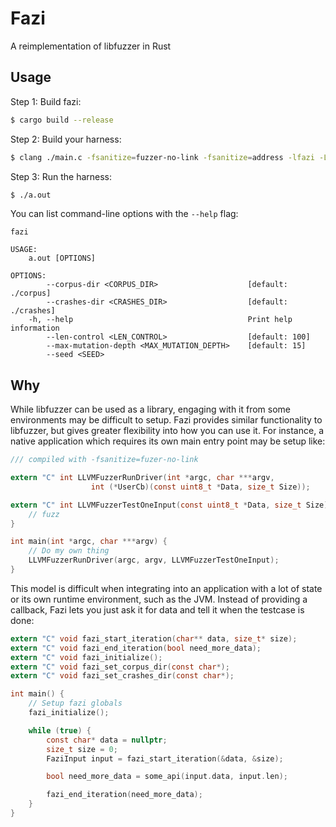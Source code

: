 # Fazi

A reimplementation of libfuzzer in Rust

## Usage


Step 1: Build fazi:

```bash
$ cargo build --release
```

Step 2: Build your harness:

```bash
$ clang ./main.c -fsanitize=fuzzer-no-link -fsanitize=address -lfazi -L$FAZI_DIR/target/release/
```

Step 3: Run the harness:

```bash
$ ./a.out
```

You can list command-line options with the `--help` flag:

```
fazi

USAGE:
    a.out [OPTIONS]

OPTIONS:
        --corpus-dir <CORPUS_DIR>                    [default: ./corpus]
        --crashes-dir <CRASHES_DIR>                  [default: ./crashes]
    -h, --help                                       Print help information
        --len-control <LEN_CONTROL>                  [default: 100]
        --max-mutation-depth <MAX_MUTATION_DEPTH>    [default: 15]
        --seed <SEED>
```

## Why

While libfuzzer can be used as a library, engaging with it from some environments may be difficult to setup. Fazi provides
similar functionality to libfuzzer, but gives greater flexibility into how you can use it. For instance, a native application
which requires its own main entry point may be setup like:

```c
/// compiled with -fsanitize=fuzer-no-link

extern "C" int LLVMFuzzerRunDriver(int *argc, char ***argv,
                  int (*UserCb)(const uint8_t *Data, size_t Size));

extern "C" int LLVMFuzzerTestOneInput(const uint8_t *Data, size_t Size) {
    // fuzz
}

int main(int *argc, char ***argv) {
    // Do my own thing
    LLVMFuzzerRunDriver(argc, argv, LLVMFuzzerTestOneInput);
}
```

This model is difficult when integrating into an application with a lot of state or its own runtime environment, such as
the JVM. Instead of providing a callback, Fazi lets you just ask it for data and tell it when the testcase is done:

```c
extern "C" void fazi_start_iteration(char** data, size_t* size);
extern "C" void fazi_end_iteration(bool need_more_data);
extern "C" void fazi_initialize();
extern "C" void fazi_set_corpus_dir(const char*);
extern "C" void fazi_set_crashes_dir(const char*);

int main() {
    // Setup fazi globals
    fazi_initialize();

    while (true) {
        const char* data = nullptr;
        size_t size = 0;
        FaziInput input = fazi_start_iteration(&data, &size);

        bool need_more_data = some_api(input.data, input.len);

        fazi_end_iteration(need_more_data);
    }
}
```